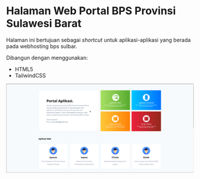 # Halaman Web Portal BPS Provinsi Sulawesi Barat

Halaman ini bertujuan sebagai _shortcut_ untuk aplikasi-aplikasi yang berada pada webhosting bps sulbar.

Dibangun dengan menggunakan:
- HTML5
- TailwindCSS

![Screenshot](https://raw.githubusercontent.com/statsulbardev/portal7600/master/image/screen.png?raw=true)
